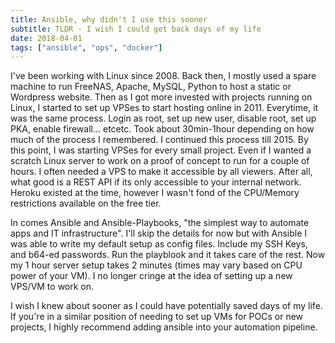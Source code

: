 ```yaml
---
title: Ansible, why didn't I use this sooner
subtitle: TLDR - I wish I could get back days of my life
date: 2018-04-01
tags: ["ansible", "ops", "docker"]
---
```


I've been working with Linux since 2008. Back then, I mostly used a spare machine to run FreeNAS, Apache, MySQL, Python to host a static or Wordpress website.
Then as I got more invested with projects running on Linux, I started to set up VPSes to start hosting online in 2011.
Everytime, it was the same process. Login as root, set up new user, disable root, set up PKA, enable firewall... etcetc. Took about 30min-1hour depending on how much of the process I remembered. I continued this process till 2015.
By this point, I was starting VPSes for every small project. Even if I wanted a scratch Linux server to work on a proof of concept to run for a couple of hours. I often needed a VPS to make it accessible by all viewers. After all, what good is a REST API if its only accessible to your internal network. Heroku existed at the time, however I wasn't fond of the CPU/Memory restrictions available on the free tier.

In comes Ansible and Ansible-Playbooks, "the simplest way to automate apps and IT infrastructure".
I'll skip the details for now but with Ansible I was able to write my default setup as config files. Include my SSH Keys, and b64-ed passwords. Run the playblook and it takes care of the rest.
Now my 1 hour server setup takes 2 minutes (times may vary based on CPU power of your VM). I no longer cringe at the idea of setting up a new VPS/VM to work on.

I wish I knew about sooner as I could have potentially saved days of my life.
If you're in a similar position of needing to set up VMs for POCs or new projects, I highly recommend adding ansible into your automation pipeline.